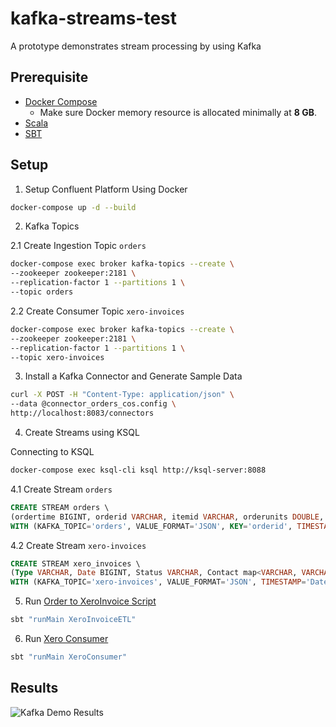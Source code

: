 # kafka-streams-test
A prototype demonstrates stream processing by using Kafka

## Prerequisite
* [Docker Compose](https://docs.docker.com/compose/install/)
  * Make sure Docker memory resource is allocated minimally at **8 GB**.
* [Scala](https://www.scala-lang.org/download/)
* [SBT](https://www.scala-sbt.org/download.html)

## Setup
1. Setup Confluent Platform Using Docker
```bash
docker-compose up -d --build
```
2. Kafka Topics

 2.1 Create Ingestion Topic `orders`
```bash
docker-compose exec broker kafka-topics --create \
--zookeeper zookeeper:2181 \
--replication-factor 1 --partitions 1 \
--topic orders
```

 2.2 Create Consumer Topic `xero-invoices`
```bash
docker-compose exec broker kafka-topics --create \
--zookeeper zookeeper:2181 \
--replication-factor 1 --partitions 1 \
--topic xero-invoices
```

3. Install a Kafka Connector and Generate Sample Data
```bash
curl -X POST -H "Content-Type: application/json" \
--data @connector_orders_cos.config \
http://localhost:8083/connectors
```

4. Create Streams using KSQL

 Connecting to KSQL
```bash
docker-compose exec ksql-cli ksql http://ksql-server:8088
```

 4.1 Create Stream `orders`
```sql
CREATE STREAM orders \
(ordertime BIGINT, orderid VARCHAR, itemid VARCHAR, orderunits DOUBLE, address map<VARCHAR, VARCHAR>) \
WITH (KAFKA_TOPIC='orders', VALUE_FORMAT='JSON', KEY='orderid', TIMESTAMP='ordertime');
```

 4.2 Create Stream `xero-invoices`
 ```sql
CREATE STREAM xero_invoices \
(Type VARCHAR, Date BIGINT, Status VARCHAR, Contact map<VARCHAR, VARCHAR>, LineItems array<map<VARCHAR, VARCHAR>>) \
WITH (KAFKA_TOPIC='xero-invoices', VALUE_FORMAT='JSON', TIMESTAMP='Date');
```

5. Run [Order to XeroInvoice Script ](src/main/scala/XeroInvoiceETL)
```bash
sbt "runMain XeroInvoiceETL"
```

6. Run [Xero Consumer](src/main/scala/XeroConsumer)
```bash
sbt "runMain XeroConsumer"
```

## Results
![Kafka Demo Results](kafka-demo.gif)
